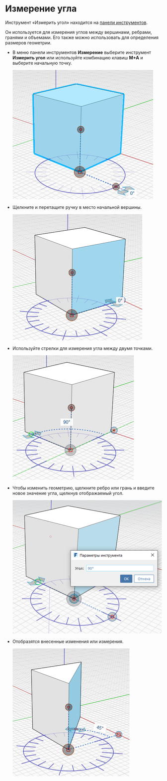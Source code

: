 # Измерение угла

Инструмент «Измерить угол» находится на [панели инструментов](../formit-introduction/tool-bars.md).

Он используется для измерения углов между вершинами, ребрами, гранями и объемами. Его также можно использовать для определения размеров геометрии.

* В меню панели инструментов **Измерение** выберите инструмент **Измерить угол** или используйте комбинацию клавиш **M+A** и выберите начальную точку.

   ![](../.gitbook/assets/measure-angle.png)
* Щелкните и перетащите ручку в место начальной вершины.

   ![](../.gitbook/assets/measure-angle2.png)
* Используйте стрелки для измерения угла между двумя точками.

   ![](../.gitbook/assets/measure-angle4.png)
* Чтобы изменить геометрию, щелкните ребро или грань и введите новое значение угла, щелкнув отображаемый угол.

   ![](<../.gitbook/assets/measure-angle3 (1).png>)
* Отобразятся внесенные изменения или измерения.

   ![](../.gitbook/assets/measure-angle5.png)
